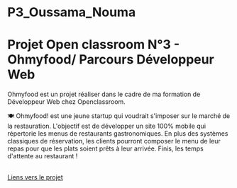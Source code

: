 
# P3_Oussama_Nouma
# Projet Open classroom N°3 - Ohmyfood/ Parcours Développeur Web
<p>Ohmyfood est un projet réaliser dans le cadre de ma formation de Développeur Web chez Openclassroom.</p>
<p> 🍽 Ohmyfood! est une jeune startup qui voudrait s'imposer sur le marché de la restauration. L'objectif est de développer un site 100% mobile qui répertorie les menus de restaurants gastronomiques. En plus des systèmes classiques de réservation, les clients pourront composer le menu de leur repas pour que les plats soient prêts à leur arrivée. Finis, les temps d'attente au restaurant !</p>
<br>
<a href="https://OussamaNouma.github.io/OussamaNouma_3_17032021/">Liens vers le projet</a>
